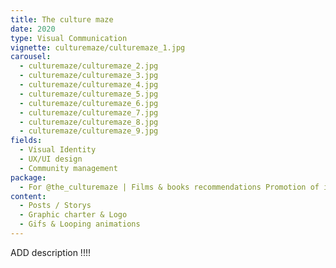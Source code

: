 ```yaml
---
title: The culture maze
date: 2020
type: Visual Communication
vignette: culturemaze/culturemaze_1.jpg
carousel:
  - culturemaze/culturemaze_2.jpg
  - culturemaze/culturemaze_3.jpg
  - culturemaze/culturemaze_4.jpg
  - culturemaze/culturemaze_5.jpg
  - culturemaze/culturemaze_6.jpg
  - culturemaze/culturemaze_7.jpg
  - culturemaze/culturemaze_8.jpg
  - culturemaze/culturemaze_9.jpg
fields:
  - Visual Identity
  - UX/UI design
  - Community management
package:
  - For @the_culturemaze | Films & books recommendations Promotion of inspiring women 
content:
  - Posts / Storys
  - Graphic charter & Logo
  - Gifs & Looping animations
---
```

ADD description !!!!

